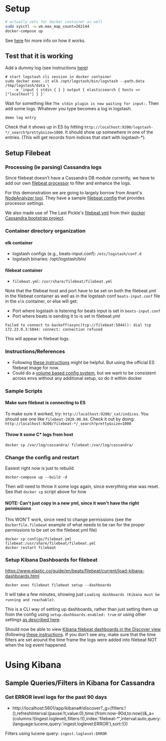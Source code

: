 # Setup

```bash
# actually sets for docker container as well
sudo sysctl -w vm.max_map_count=262144
docker-compose up
```

See [here](https://elk-docker.readthedocs.io/#installation) for more info on how it works.

## Test that it is working
Add a dummy log (see instructions [here](https://elk-docker.readthedocs.io/#usage))
```
# start logstash cli session in docker container
sudo docker exec -it elk /opt/logstash/bin/logstash --path.data /tmp/logstash/data \
    -e 'input { stdin { } } output { elasticsearch { hosts => ["localhost"] } }'
```
Wait for something like `The stdin plugin is now waiting for input:`. Then add some logs. Whatever you type becomes a log in logstash.
```
demo log entry
```

Check that it shows up in ES by hitting `http://localhost:9200/logstash-*/_search?pretty&size=1000`. It should show up somewhere in one of the entries. (This will get records from indices that start with logstash-*).

## Setup Filebeat

### Processing (ie parsing) Cassandra logs
Since filebeat doesn't have a Cassandra DB module currently, we have to add our own [filebeat processor](https://www.elastic.co/guide/en/beats/filebeat/current/filtering-and-enhancing-data.html) to filter and enhance the logs. 

For this demonstration we are going to largely borrow from Anant's [NodeAnalyzer tool](https://github.com/Anant/cassandra.toolkit/tree/dev/NodeAnalyzer). They have a sample [filebeat config](https://github.com/Anant/cassandra.toolkit/blob/dev/NodeAnalyzer/FilebeatSetup.MD#filebeatyml-usually-sits-in-etcfilebeat) that provides processor settings.

We also made use of The Last Pickle's [filebeat.yml](https://github.com/thelastpickle/docker-cassandra-bootstrap/blob/master/cassandra/config/filebeat.yml) from their [docker Cassandra bootstrap project](https://github.com/thelastpickle/docker-cassandra-bootstrap).

### Container directory organization
#### elk container
- logstash configs (e.g., beats-input.conf): `/etc/logstash/conf.d`
- logstash binaries: /opt/logstash/bin/

#### filebeat container
- `filebeat.yml`: `/usr/share/filebeat/filebeat.yml`

Note that the filebeat host and port have to be set on both the filebeat.yml in the filebeat container as well as in the logstash conf `beats-input.conf` file in the `elk` container, or else will get:
- Port where logstash is listening for beats input is set in `beats-input.conf`
- Port where beats is sending it to is set in filebeat.yml
```
Failed to connect to backoff(async(tcp://filebeat:5044)): dial tcp 172.23.0.3:5044: connect: connection refused
```
This will appear in filebeat logs.

### Instructions/References
- Following [these instructions](https://elk-docker.readthedocs.io/#forwarding-logs-filebeat) might be helpful. But using the official ES filebeat image for now.
- Could do a [volume based config system](https://www.elastic.co/guide/en/beats/filebeat/current/running-on-docker.html#_volume_mounted_configuration), but we want to be consistent across envs without any additional setup, so do it within docker

### Sample Scripts
#### Make sure filebeat is connecting to ES
To make sure it worked, try: `http://localhost:9200/_cat/indices`. You should see one like `filebeat-2020.08.04`. Check it out by doing: `http://localhost:9200/filebeat-*/_search?pretty&size=1000`

#### Throw it some C* logs from host
```
docker cp /var/log/cassandra/ filebeat:/var/log/cassandra/
```

### Change the config and restart
Easiest right now is just to rebuild
```
docker-compose up --build -d
```
Then will need to throw it some logs again, since everything else was reset. See that `docker cp` script above for how

#### NOTE: Can't just copy in a new yml, since it won't have the right permissions
This WON'T work, since need to change permissions (see the `Dockerfile.filebeat` example of what needs to be ran for the proper permissions to be set on the filebeat.yml file)
```
docker cp configs/filebeat.yml filebeat:/usr/share/filebeat/filebeat.yml
docker restart filebeat
```

### Setup Kibana Dashboards for filebeat
https://www.elastic.co/guide/en/beats/filebeat/current/load-kibana-dashboards.html

```
docker exec filebeat filebeat setup --dashboards
```
It will take a few minutes, showing just `Loading dashboards (Kibana must be running and reachable)`.

This is a CLI way of setting up dashboards, rather than just setting them up from the config using `setup.dashboards.enabled: true` or using other settings [as described here](https://www.elastic.co/guide/en/beats/filebeat/current/configuration-dashboards.html).

Should now be able to view [Kibana filebeat dashboards in the Discover view](http://localhost:5601/app/kibana#/discover) (following [these instructions](https://www.elastic.co/guide/en/beats/filebeat/current/view-kibana-dashboards.html). If you don't see any, make sure that the time filters are set around the time frame the logs were added into filebeat NOT when the log event happened. 

# Using Kibana

## Sample Queries/Filters in Kibana for Cassandra
### Get ERROR level logs for the past 90 days
- http://localhost:5601/app/kibana#/discover?_g=(filters:!(),refreshInterval:(pause:!t,value:0),time:(from:now-90d,to:now))&_a=(columns:!(ingest.loglevel),filters:!(),index:'filebeat-*',interval:auto,query:(language:lucene,query:'ingest.loglevel:ERROR'),sort:!())

Filters using lucene query: `ingest.loglevel:ERROR`
